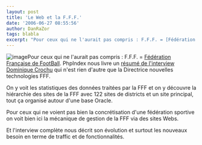 ```yaml
---
layout: post
title: 'Le Web et la F.F.F.'
date: '2006-06-27 08:55:56'
author: DanRaZor
tags: blabla
excerpt: "Pour ceux qui ne l'aurait pas compris : F.F.F. = [Fédération Française de FootBall](http://www.fff.fr/).     \nPhpIndex nous livre un [résumé de l'interview Dominique Crochu](http://www.phpindex.com/index.php/2006/06/27/2219-interview-de-dominique-crochu-web-et-fff)    qui n'est rien d'autre que la Directrice nouvelles technologies FFF.  \n  …"
---
```


![image]({http://www.treyve-paysages.com/imgs/logo_fff.gif})Pour ceux qui ne l'aurait pas compris : F.F.F. = [Fédération Française de FootBall](http://www.fff.fr/).
PhpIndex nous livre un [résumé de l'interview Dominique Crochu](http://www.phpindex.com/index.php/2006/06/27/2219-interview-de-dominique-crochu-web-et-fff)    qui n'est rien d'autre que la Directrice nouvelles technologies FFF.

On y voit les statistiques des données traitées par la FFF   et on y découvre la hiérarchie des sites de la FFF avec 122 sites de districts   et un site principal, tout ça organisé autour d'une base Oracle.

Pour ceux qui ne voient pas bien la concrétisation d'une fédération sportive   on voit bien ici la mécanique de gestion de la FFF via des sites Webs.

Et l'interview complète nous décrit son évolution et surtout les nouveaux   besoin en terme de traffic et de fonctionnalités.
